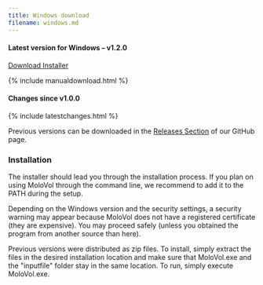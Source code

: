 ```yaml
---
title: Windows download
filename: windows.md
---
```


#### Latest version for Windows – v1.2.0

<div class="button-row">
<a class="button download" 
  href="https://github.com/molovol/MoloVol/releases/download/v1.2.0.1/MoloVol_windows_v1.2.0.exe">
  Download Installer
</a>
</div>

{% include manualdownload.html %}

#### Changes since v1.0.0

{% include latestchanges.html %}

Previous versions can be downloaded in the [Releases Section](https://github.com/molovol/MoloVol/releases) 
of our GitHub page.

### Installation

The installer should lead you through the installation process. If you plan on using MoloVol through the
command line, we recommend to add it to the PATH during the setup.

Depending on the Windows version and the security settings, a security warning may appear because MoloVol 
does not have a registered certificate (they are expensive). You may proceed safely (unless you obtained the 
program from another source than here).

Previous versions were distributed as zip files. To install, simply extract the files in the desired 
installation location and make sure that 
MoloVol.exe and the "inputfile" folder stay in the same location. To run, simply execute MoloVol.exe.

